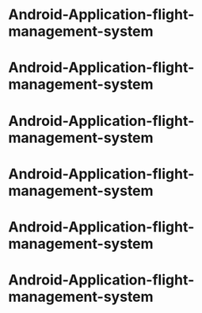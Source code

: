 # Android-Application-flight-management-system
# Android-Application-flight-management-system
# Android-Application-flight-management-system
# Android-Application-flight-management-system
# Android-Application-flight-management-system
# Android-Application-flight-management-system
